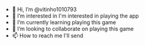 - 👋 Hi, I’m @vitinho1010793
- 👀 I’m interested in I'm interested in playing the app
- 🌱 I’m currently learning playing this game
- 💞️ I’m looking to collaborate on playing this game
- 📫 How to reach me I'll send

<!---
vitinho1010793/vitinho1010793 is a ✨ special ✨ repository because its `README.md` (this file) appears on your GitHub profile.
You can click the Preview link to take a look at your changes.
--->
